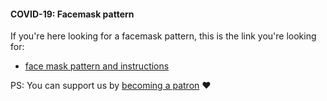 ---
---

#### COVID-19: Facemask pattern
              
If you're here looking for a facemask pattern, this is the link you're looking for:

 - [face mask pattern and instructions](/blog/facemask-frenzy)
            
PS: You can support us by [becoming a patron](/patrons/join)  ❤️
